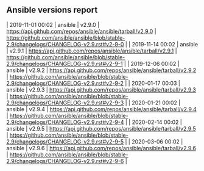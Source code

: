 ## Ansible versions report

| 2019-11-01 00:02 | ansible | v2.9.0 | https://api.github.com/repos/ansible/ansible/tarball/v2.9.0 | https://github.com/ansible/ansible/blob/stable-2.9/changelogs/CHANGELOG-v2.9.rst#v2-9-0 |
| 2019-11-14 00:02 | ansible | v2.9.1 | https://api.github.com/repos/ansible/ansible/tarball/v2.9.1 | https://github.com/ansible/ansible/blob/stable-2.9/changelogs/CHANGELOG-v2.9.rst#v2-9-1 |
| 2019-12-06 00:02 | ansible | v2.9.2 | https://api.github.com/repos/ansible/ansible/tarball/v2.9.2 | https://github.com/ansible/ansible/blob/stable-2.9/changelogs/CHANGELOG-v2.9.rst#v2-9-2 |
| 2020-01-17 00:03 | ansible | v2.9.3 | https://api.github.com/repos/ansible/ansible/tarball/v2.9.3 | https://github.com/ansible/ansible/blob/stable-2.9/changelogs/CHANGELOG-v2.9.rst#v2-9-3 |
| 2020-01-21 00:02 | ansible | v2.9.4 | https://api.github.com/repos/ansible/ansible/tarball/v2.9.4 | https://github.com/ansible/ansible/blob/stable-2.9/changelogs/CHANGELOG-v2.9.rst#v2-9-4 |
| 2020-02-14 00:02 | ansible | v2.9.5 | https://api.github.com/repos/ansible/ansible/tarball/v2.9.5 | https://github.com/ansible/ansible/blob/stable-2.9/changelogs/CHANGELOG-v2.9.rst#v2-9-5 |
| 2020-03-06 00:02 | ansible | v2.9.6 | https://api.github.com/repos/ansible/ansible/tarball/v2.9.6 | https://github.com/ansible/ansible/blob/stable-2.9/changelogs/CHANGELOG-v2.9.rst#v2-9-6 |
